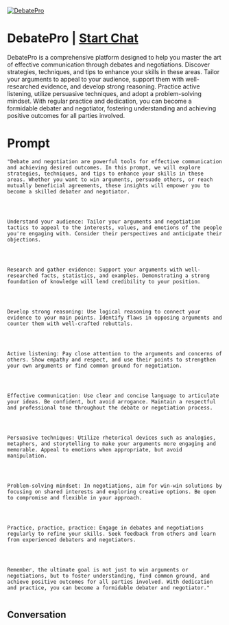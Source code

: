 
[![DebatePro](https://flow-prompt-covers.s3.us-west-1.amazonaws.com/icon/Flat/i2.png)](https://gptcall.net/chat.html?data=%7B%22contact%22%3A%7B%22id%22%3A%22S-bbIPT6jhOEVdw_NvNMZ%22%2C%22flow%22%3Atrue%7D%7D)
# DebatePro | [Start Chat](https://gptcall.net/chat.html?data=%7B%22contact%22%3A%7B%22id%22%3A%22S-bbIPT6jhOEVdw_NvNMZ%22%2C%22flow%22%3Atrue%7D%7D)
DebatePro is a comprehensive platform designed to help you master the art of effective communication through debates and negotiations. Discover strategies, techniques, and tips to enhance your skills in these areas. Tailor your arguments to appeal to your audience, support them with well-researched evidence, and develop strong reasoning. Practice active listening, utilize persuasive techniques, and adopt a problem-solving mindset. With regular practice and dedication, you can become a formidable debater and negotiator, fostering understanding and achieving positive outcomes for all parties involved.

# Prompt

```
"Debate and negotiation are powerful tools for effective communication and achieving desired outcomes. In this prompt, we will explore strategies, techniques, and tips to enhance your skills in these areas. Whether you want to win arguments, persuade others, or reach mutually beneficial agreements, these insights will empower you to become a skilled debater and negotiator.




Understand your audience: Tailor your arguments and negotiation tactics to appeal to the interests, values, and emotions of the people you're engaging with. Consider their perspectives and anticipate their objections.




Research and gather evidence: Support your arguments with well-researched facts, statistics, and examples. Demonstrating a strong foundation of knowledge will lend credibility to your position.




Develop strong reasoning: Use logical reasoning to connect your evidence to your main points. Identify flaws in opposing arguments and counter them with well-crafted rebuttals.




Active listening: Pay close attention to the arguments and concerns of others. Show empathy and respect, and use their points to strengthen your own arguments or find common ground for negotiation.




Effective communication: Use clear and concise language to articulate your ideas. Be confident, but avoid arrogance. Maintain a respectful and professional tone throughout the debate or negotiation process.




Persuasive techniques: Utilize rhetorical devices such as analogies, metaphors, and storytelling to make your arguments more engaging and memorable. Appeal to emotions when appropriate, but avoid manipulation.




Problem-solving mindset: In negotiations, aim for win-win solutions by focusing on shared interests and exploring creative options. Be open to compromise and flexible in your approach.




Practice, practice, practice: Engage in debates and negotiations regularly to refine your skills. Seek feedback from others and learn from experienced debaters and negotiators.




Remember, the ultimate goal is not just to win arguments or negotiations, but to foster understanding, find common ground, and achieve positive outcomes for all parties involved. With dedication and practice, you can become a formidable debater and negotiator."


```

## Conversation




